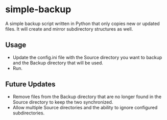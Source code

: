 # simple-backup
A simple backup script written in Python that only copies new or updated files. It will create and mirror subdirectory structures as well.

## Usage
- Update the config.ini file with the Source directory you want to backup and the Backup directory that will be used.
- Run.

## Future Updates
- Remove files from the Backup directory that are no longer found in the Source directory to keep the two synchronized.
- Allow multiple Source directories and the ability to ignore configured subdirectories.
